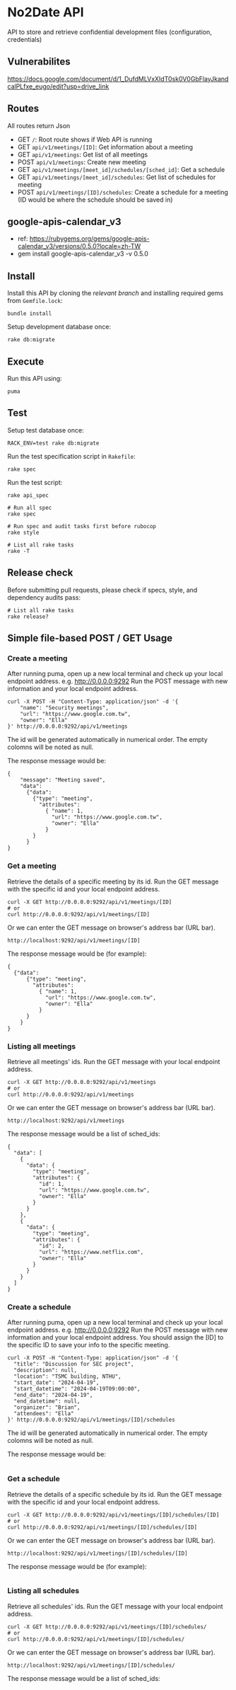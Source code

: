 # No2Date API

API to store and retrieve confidential development files (configuration, credentials)

## Vulnerabilites
https://docs.google.com/document/d/1_DufdMLVxXIdT0sk0V0GbFlayJkandcalPLfxe_eugo/edit?usp=drive_link

## Routes

All routes return Json

- GET `/`: Root route shows if Web API is running
- GET `api/v1/meetings/[ID]`: Get information about a meeting
- GET `api/v1/meetings`: Get list of all meetings
- POST `api/v1/meetings`: Create new meeting
- GET `api/v1/meetings/[meet_id]/schedules/[sched_id]`: Get a schedule
- GET `api/v1/meetings/[meet_id]/schedules`: Get list of schedules for meeting
- POST `api/v1/meetings/[ID]/schedules`: Create a schedule for a meeting (ID would be where the schedule should be saved in)

## google-apis-calendar_v3
- ref: https://rubygems.org/gems/google-apis-calendar_v3/versions/0.5.0?locale=zh-TW
- gem install google-apis-calendar_v3 -v 0.5.0

## Install

Install this API by cloning the *relevant branch* and installing required gems from `Gemfile.lock`:

```shell
bundle install
```
Setup development database once:

```shell
rake db:migrate
```

## Execute

Run this API using:

```shell
puma
```

## Test

Setup test database once:

```shell
RACK_ENV=test rake db:migrate
```

Run the test specification script in `Rakefile`:

```shell
rake spec
```

Run the test script:

```shell
rake api_spec
```

```shell
# Run all spec
rake spec
```

```shell
# Run spec and audit tasks first before rubocop
rake style
```

```shell
# List all rake tasks
rake -T
```
## Release check

Before submitting pull requests, please check if specs, style, and dependency audits pass:

```shell
# List all rake tasks
rake release?
```

##  Simple file-based POST / GET Usage

### Create a meeting
After running puma, open up a new local terminal and check up your local endpoint address. e.g. http://0.0.0.0:9292
Run the POST message with new information and your local endpoint address.
```shell
curl -X POST -H "Content-Type: application/json" -d '{
    "name": "Security meetings",
    "url": "https://www.google.com.tw",
    "owner": "Ella"
}' http://0.0.0.0:9292/api/v1/meetings
```
The id will be generated automatically in numerical order.
The empty colomns will be noted as null.

The response message would be:
```shell
{
    "message": "Meeting saved",
    "data":
      {"data":
        {"type": "meeting",
          "attributes":
            { "name": 1,
              "url": "https://www.google.com.tw",
              "owner": "Ella"
            }
        }
      }
}

```
### Get a meeting
Retrieve the details of a specific meeting by its id.
Run the GET message with the specific id and your local endpoint address.
```shell
curl -X GET http://0.0.0.0:9292/api/v1/meetings/[ID]
# or
curl http://0.0.0.0:9292/api/v1/meetings/[ID]
```
Or we can enter the GET message on browser's address bar (URL bar).
```shell
http://localhost:9292/api/v1/meetings/[ID]
```

The response message would be (for example):
```shell
{
  {"data":
      {"type": "meeting",
        "attributes":
          { "name": 1,
            "url": "https://www.google.com.tw",
            "owner": "Ella"
          }
      }
    }
}
```

### Listing all meetings
Retrieve all meetings' ids.
Run the GET message with your local endpoint address.
```shell
curl -X GET http://0.0.0.0:9292/api/v1/meetings
# or
curl http://0.0.0.0:9292/api/v1/meetings
```
Or we can enter the GET message on browser's address bar (URL bar).
```shell
http://localhost:9292/api/v1/meetings
```

The response message would be a list of sched_ids:
```shell
{
  "data": [
    {
      "data": {
        "type": "meeting",
        "attributes": {
          "id": 1,
          "url": "https://www.google.com.tw",
          "owner": "Ella"
        }
      }
    },
    {
      "data": {
        "type": "meeting",
        "attributes": {
          "id": 2,
          "url": "https://www.netflix.com",
          "owner": "Ella"
        }
      }
    }
  ]
}
```

### Create a schedule
After running puma, open up a new local terminal and check up your local endpoint address. e.g. http://0.0.0.0:9292
Run the POST message with new information and your local endpoint address.
You should assign the [ID] to the specific ID to save your info to the specific meeting.

```shell
curl -X POST -H "Content-Type: application/json" -d '{
  "title": "Discussion for SEC project",
  "description": null,
  "location": "TSMC building, NTHU",
  "start_date": "2024-04-19",
  "start_datetime": "2024-04-19T09:00:00",
  "end_date": "2024-04-19",
  "end_datetime": null,
  "organizer": "Brian",
  "attendees": "Ella"
}' http://0.0.0.0:9292/api/v1/meetings/[ID]/schedules
```
The id will be generated automatically in numerical order.
The empty colomns will be noted as null.

The response message would be:
```shell

```
### Get a schedule
Retrieve the details of a specific schedule by its id.
Run the GET message with the specific id and your local endpoint address.
```shell
curl -X GET http://0.0.0.0:9292/api/v1/meetings/[ID]/schedules/[ID]
# or
curl http://0.0.0.0:9292/api/v1/meetings/[ID]/schedules/[ID]
```
Or we can enter the GET message on browser's address bar (URL bar).
```shell
http://localhost:9292/api/v1/meetings/[ID]/schedules/[ID]
```

The response message would be (for example):
```shell

```

### Listing all schedules
Retrieve all schedules' ids.
Run the GET message with your local endpoint address.
```shell
curl -X GET http://0.0.0.0:9292/api/v1/meetings/[ID]/schedules/
# or
curl http://0.0.0.0:9292/api/v1/meetings/[ID]/schedules/
```
Or we can enter the GET message on browser's address bar (URL bar).
```shell
http://localhost:9292/api/v1/meetings/[ID]/schedules/
```

The response message would be a list of sched_ids:
```shell

```